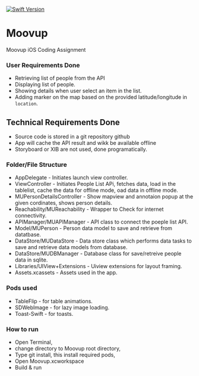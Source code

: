 [![Swift Version](https://img.shields.io/badge/Swift-2.0--4.1-F16D39.svg?style=flat)](https://developer.apple.com/swift)


# Moovup
Moovup iOS Coding Assignment

### User Requirements Done
- Retrieving list of people from the API
- Displaying list of people.
- Showing details when user select an item in the list.
- Adding marker on the map based on the provided latitude/longitude in `location`. 

## Technical Requirements Done
- Source code is stored in a git repository github
- App will cache the API result and wikk be available offline
- Storyboard or XIB are not used, done programatically.

### Folder/File Structure
- AppDelegate - Initiates launch view controller.
- ViewController - Initiates People List APi, fetches data, load in the tablelist, cache the data for offline mode, oad data in offline mode.
- MUPersonDetailsController - Show mapview and annotaion popup at the given cordinates, shows person details.
- Reachability/MUReachability - Wrapper to Check for internet connectivity.
- APIManager/MUAPIManager - API class to connect the poeple list API.
- Model/MUPerson - Person data model to save and retrieve from datatbase.
- DataStore/MUDataStore - Data store class which performs data tasks to save and retrieve data models from database.
- DataStore/MUDBManager - Database class for save/retreive people data in sqlite.
- Libraries/UIView+Extensions - Uiview extensions for layout framing.
- Assets.xcassets - Assets used in the app.


### Pods used
  - TableFlip - for table animations.
  - SDWebImage - for lazy image loading.
  - Toast-Swift - for toasts.

### How to run 
- Open Terminal, 
- change directory to Moovup root directory,
- Type git install, this install required pods,
- Open Moovup.xcworkspace
- Build & run






